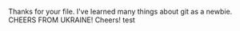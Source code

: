 Thanks for your file. I've learned many things about git as a newbie.
 CHEERS FROM UKRAINE! Cheers!
 test
